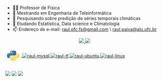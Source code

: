 - 👨‍🔬 Professor de Física
- 🔭 Mestrando em Engenharia de Teleinformática 
- 📖 Pesquisando sobre predição de séries temporais climáticas
- 🌱 Etudando Estatística, Data science e Climatologia
- 📫 Endereço de e-mail: raul.ofc.fs@gmail.com \ raul.paiva@alu.ufc.br

<div align="center">
  <a href="https://github.com/Raul-rx7">
  <img height="180em" src="https://github-readme-stats.vercel.app/api?username=Raul-rx7&show_icons=true&theme=tokyonight&include_all_commits=true&count_private=true"/>
  <img height="180em" src="https://github-readme-stats.vercel.app/api/top-langs/?username=Raul-rx7&layout=compact&langs_count=7&theme=tokyonight"/>
</div>
<div style="display: inline_block"><br>
  <img align="center" alt="raul-Python" height="40" width="50" src="https://raw.githubusercontent.com/devicons/devicon/master/icons/python/python-original.svg">
  <img align="center" alt="raul-mysql" height="40" width="50" src="https://cdn.jsdelivr.net/gh/devicons/devicon/icons/mysql/mysql-plain.svg" />
  <img align="center" alt="raul-tf" height="40" width="50" src="https://cdn.jsdelivr.net/gh/devicons/devicon/icons/tensorflow/tensorflow-original.svg" />
  <img align="center" alt="raul-ubuntu" height="40" width="50" src="https://cdn.jsdelivr.net/gh/devicons/devicon/icons/ubuntu/ubuntu-plain.svg" />
  <img align="center" alt="raul-linux" height="40" width="50" src="https://cdn.jsdelivr.net/gh/devicons/devicon/icons/linux/linux-original.svg" />
  
</div>


  
##

<div>
  <a href="https://instagram.com/raulv_" target="_blank"><img src="https://img.shields.io/badge/-Instagram-%23E4405F?style=for-the-badge&logo=instagram&logoColor=white" target="_blank"></a>
  <a href = "mailto:raul.ofc.fs@gmail.com"><img src="https://img.shields.io/badge/-Gmail-%23333?style=for-the-badge&logo=gmail&logoColor=white" target="_blank"></a>
  <a href="https://www.linkedin.com/in/raul-victor-174a04201" target="_blank"><img src="https://img.shields.io/badge/-LinkedIn-%230077B5?style=for-the-badge&logo=linkedin&logoColor=white" target="_blank"></a>
</div>

 
